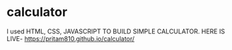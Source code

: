 # calculator
I used HTML, CSS, JAVASCRIPT TO BUILD SIMPLE CALCULATOR. 
HERE IS LIVE- https://pritam810.github.io/calculator/
